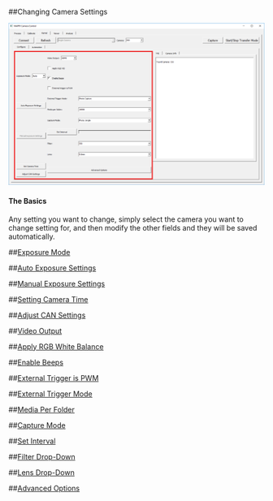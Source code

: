##Changing Camera Settings

![](/assets/kernel_settings.png)

#### The Basics
Any setting you want to change, simply select the camera you want to change setting for, and then modify the other fields and they will be saved automatically.




##[Exposure Mode](../)

##[Auto Exposure Settings](../)

##[Manual Exposure Settings](../)

##[Setting Camera Time](../)

##[Adjust CAN Settings](../)

##[Video Output](../)

##[Apply RGB White Balance](../)

##[Enable Beeps](../)

##[External Trigger is PWM](../)

##[External Trigger Mode](../)

##[Media Per Folder](../)

##[Capture Mode](../)

##[Set Interval](../)

##[Filter Drop-Down](../)

##[Lens Drop-Down](../)

##[Advanced Options](../)